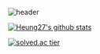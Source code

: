 ![header](https://capsule-render.vercel.app/api?type=slice&color=gradient&text=%20Heung27%20%20&height=200&fontSize=100)

[![Heung27's github stats](https://github-readme-stats.vercel.app/api?username={heung27}&show_icons=true&theme={graywhite})](https://github.com/{heung27}/github-readme-stats)

[![solved.ac tier](http://mazassumnida.wtf/api/generate_badge?boj={heung})](https://solved.ac/{heung})
<!--
**heung27/heung27** is a ✨ _special_ ✨ repository because its `README.md` (this file) appears on your GitHub profile.

Here are some ideas to get you started:

- 🔭 I’m currently working on ...
- 🌱 I’m currently learning ...
- 👯 I’m looking to collaborate on ...
- 🤔 I’m looking for help with ...
- 💬 Ask me about ...
- 📫 How to reach me: ...
- 😄 Pronouns: ...
- ⚡ Fun fact: ...
-->
